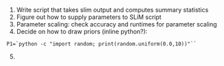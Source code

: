 1. Write script that takes slim output and computes summary statistics
2. Figure out how to supply parameters to SLiM script
3. Parameter scaling: check accuracy and runtimes for parameter scaling
4. Decide on how to draw priors (inline python?):
```
P1=`python -c "import random; print(random.uniform(0.0,10))"``
```
5.
